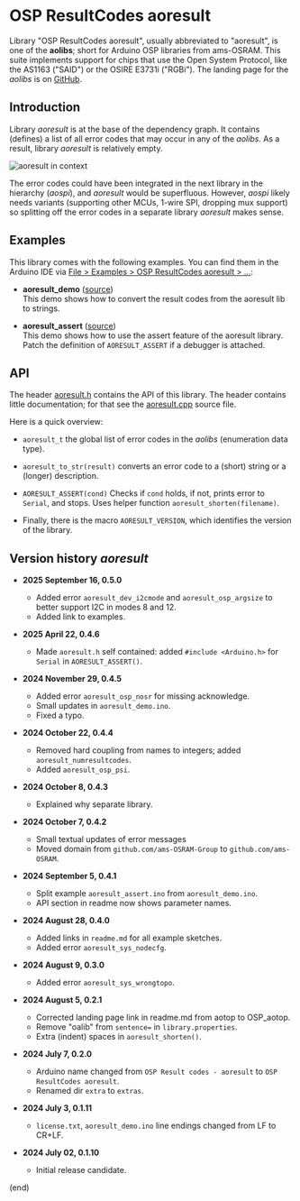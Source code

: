 # OSP ResultCodes aoresult

Library "OSP ResultCodes aoresult", usually abbreviated to "aoresult",
is one of the **aolibs**; short for Arduino OSP libraries from ams-OSRAM.
This suite implements support for chips that use the Open System Protocol, 
like the AS1163 ("SAID") or the OSIRE E3731i ("RGBi").
The landing page for the _aolibs_ is on 
[GitHub](https://github.com/ams-OSRAM/OSP_aotop).


## Introduction

Library _aoresult_ is at the base of the dependency graph.
It contains (defines) a list of all error codes that
may occur in any of the _aolibs_.
As a result, library _aoresult_ is relatively empty.

![aoresult in context](extras/aolibs-aoresult.drawio.png)

The error codes could have been integrated in the next library 
in the hierarchy (_aospi_), and _aoresult_ would be superfluous. 
However, _aospi_ likely needs variants (supporting other MCUs, 
1-wire SPI, dropping mux support) so splitting off the error codes 
in a separate library _aoresult_ makes sense.


## Examples

This library comes with the following examples.
You can find them in the Arduino IDE via 
[File > Examples > OSP ResultCodes aoresult > ...](examples):

- **aoresult_demo** ([source](examples/aoresult_demo))  
  This demo shows how to convert the result codes from the aoresult lib
  to strings.

- **aoresult_assert** ([source](examples/aoresult_assert))  
  This demo shows how to use the assert feature of the aoresult library.
  Patch the definition of `AORESULT_ASSERT` if a debugger is attached.


## API

The header [aoresult.h](src/aoresult.h) contains the API of this library.
The header contains little documentation; for that see the
[aoresult.cpp](src/aoresult.cpp) source file. 

Here is a quick overview:

- `aoresult_t` the global list of error codes in the _aolibs_ (enumeration data type).

- `aoresult_to_str(result)` converts an error code to a (short) string or a (longer) description.

- `AORESULT_ASSERT(cond)` Checks if `cond` holds, if not, prints error to `Serial`, and stops.
   Uses helper function `aoresult_shorten(filename)`.

- Finally, there is the macro `AORESULT_VERSION`, which identifies the version of the library.


## Version history _aoresult_

- **2025 September 16, 0.5.0**
  - Added error `aoresult_dev_i2cmode` and `aoresult_osp_argsize` to better support I2C in modes 8 and 12.
  - Added link to examples.

- **2025 April 22, 0.4.6**
  - Made `aoresult.h` self contained: added `#include <Arduino.h>` for `Serial` in `AORESULT_ASSERT()`.

- **2024 November 29, 0.4.5**
  - Added error `aoresult_osp_nosr` for missing acknowledge.
  - Small updates in `aoresult_demo.ino`.
  - Fixed a typo.

- **2024 October 22, 0.4.4**
  - Removed hard coupling from names to integers; added `aoresult_numresultcodes`.
  - Added `aoresult_osp_psi`.

- **2024 October 8, 0.4.3**
  - Explained why separate library.

- **2024 October 7, 0.4.2**
  - Small textual updates of error messages
  - Moved domain from `github.com/ams-OSRAM-Group` to `github.com/ams-OSRAM`.
  
- **2024 September 5, 0.4.1**
  - Split example `aoresult_assert.ino` from `aoresult_demo.ino`.
  - API section in readme now shows parameter names.

- **2024 August 28, 0.4.0**
  - Added links in `readme.md` for all example sketches.
  - Added error `aoresult_sys_nodecfg`.

- **2024 August 9, 0.3.0**
  - Added error `aoresult_sys_wrongtopo`.

- **2024 August 5, 0.2.1**  
  - Corrected landing page link in readme.md from aotop to OSP_aotop.
  - Remove "oalib" from `sentence=` in `library.properties`.
  - Extra (indent) spaces in `aoresult_shorten()`.

- **2024 July 7, 0.2.0**  
  - Arduino name changed from `OSP Result codes - aoresult` to `OSP ResultCodes aoresult`.
  - Renamed dir `extra` to `extras`.

- **2024 July 3, 0.1.11**  
  - `license.txt`, `aoresult_demo.ino` line endings changed from LF to CR+LF.

- **2024 July 02, 0.1.10**  
  - Initial release candidate.

(end)
